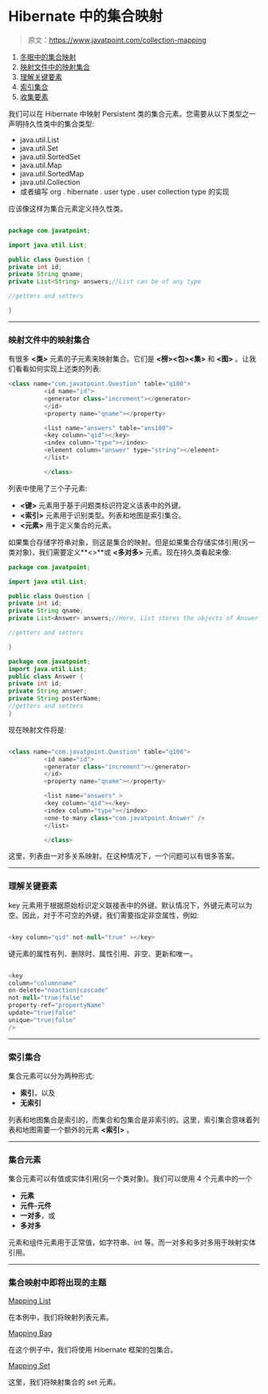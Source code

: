 # Hibernate 中的集合映射

> 原文：<https://www.javatpoint.com/collection-mapping>

1.  [冬眠中的集合映射](#)
2.  [映射文件中的映射集合](#mapping)
3.  [理解关键要素](#mapping1)
4.  [索引集合](#mapping2)
5.  [收集要素](#mapping3)

我们可以在 Hibernate 中映射 Persistent 类的集合元素。您需要从以下类型之一声明持久性类中的集合类型:

*   java.util.List
*   java.util.Set
*   java.util.SortedSet
*   java.util.Map
*   java.util.SortedMap
*   java.util.Collection
*   或者编写 org . hibernate . user type . user collection type 的实现

应该像这样为集合元素定义持久性类。

```java

package com.javatpoint;

import java.util.List;

public class Question {
private int id;
private String qname;
private List<String> answers;//List can be of any type

//getters and setters

}

```

* * *

### 映射文件中的映射集合

有很多 **<类>** 元素的子元素来映射集合。它们是 **<榜>****<包>****<集>** 和 **<图>** 。让我们看看如何实现上述类的列表:

```java
<class name="com.javatpoint.Question" table="q100">
          <id name="id">
          <generator class="increment"></generator>
          </id>
          <property name="qname"></property>

          <list name="answers" table="ans100">
          <key column="qid"></key>
          <index column="type"></index>
          <element column="answer" type="string"></element>
          </list>

          </class>

```

列表中使用了三个子元素:

*   **<键>** 元素用于基于问题类标识符定义该表中的外键。
*   **<索引>** 元素用于识别类型。列表和地图是索引集合。
*   **<元素>** 用于定义集合的元素。

如果集合存储字符串对象，则这是集合的映射。但是如果集合存储实体引用(另一类对象)，我们需要定义**<>**或 **<多对多>** 元素。现在持久类看起来像:

```java
package com.javatpoint;

import java.util.List;

public class Question {
private int id;
private String qname;
private List<Answer> answers;//Here, List stores the objects of Answer class

//getters and setters

}

```

```java
package com.javatpoint;
import java.util.List;
public class Answer {
private int id;
private String answer;
private String posterName;
//getters and setters
}

```

现在映射文件将是:

```java

<class name="com.javatpoint.Question" table="q100">
          <id name="id">
          <generator class="increment"></generator>
          </id>
          <property name="qname"></property>

          <list name="answers" >
          <key column="qid"></key>
          <index column="type"></index>
          <one-to-many class="com.javatpoint.Answer" />
          </list>

          </class>

```

这里，列表由一对多关系映射。在这种情况下，一个问题可以有很多答案。

* * *

### 理解关键要素

key 元素用于根据原始标识定义联接表中的外键。默认情况下，外键元素可以为空。因此，对于不可空的外键，我们需要指定非空属性，例如:

```java

<key column="qid" not-null="true" ></key>

```

键元素的属性有列、删除时、属性引用、非空、更新和唯一。

```java

<key
column="columnname"
on-delete="noaction|cascade"
not-null="true|false"
property-ref="propertyName"
update="true|false"
unique="true|false"
/>

```

* * *

### 索引集合

集合元素可以分为两种形式:

*   **索引**，以及
*   **无索引**

列表和地图集合是索引的，而集合和包集合是非索引的。这里，索引集合意味着列表和地图需要一个额外的元素 **<索引>** 。

* * *

### 集合元素

集合元素可以有值或实体引用(另一个类对象)。我们可以使用 4 个元素中的一个

*   **元素**
*   **元件-元件**
*   **一对多**，或
*   **多对多**

元素和组件元素用于正常值，如字符串、int 等。而一对多和多对多用于映射实体引用。

* * *

### 集合映射中即将出现的主题

[Mapping List](mapping-list-in-collection-mapping)

在本例中，我们将映射列表元素。

[Mapping Bag](mapping-bag-in-collection-mapping)

在这个例子中，我们将使用 Hibernate 框架的包集合。

[Mapping Set](mapping-set-in-collection-mapping)

这里，我们将映射集合的 set 元素。